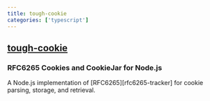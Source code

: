 ```yaml
---
title: tough-cookie
categories: ['typescript']
---
```

## [tough-cookie](https://github.com/salesforce/tough-cookie)

### RFC6265 Cookies and CookieJar for Node.js


A Node.js implementation of [RFC6265][rfc6265-tracker] for cookie parsing, storage, and retrieval.
